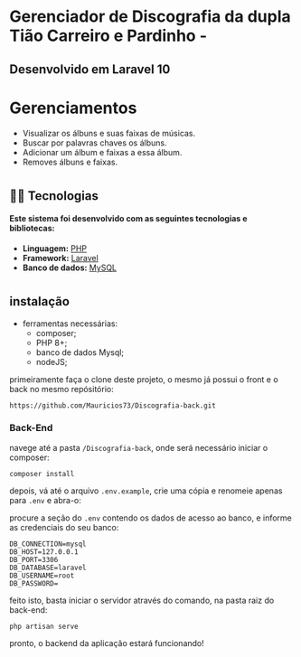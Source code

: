 # Gerenciador de Discografia da dupla Tião Carreiro e Pardinho -

## Desenvolvido em Laravel 10

# Gerenciamentos

* Visualizar os álbuns e suas faixas de músicas.
* Buscar por palavras chaves os álbuns.
* Adicionar um álbum e faixas a essa álbum.
* Removes álbuns e faixas.

#

## 👨‍💻 Tecnologias

#### Este sistema foi desenvolvido com as seguintes tecnologias e bibliotecas:

- **Linguagem:** [PHP](https://www.php.net/)
- **Framework:** [Laravel](https://laravel.com/)
- **Banco de dados:** [MySQL](https://www.mysql.com/)

#

## instalação

- ferramentas necessárias:
    - composer;
    - PHP 8+;
    - banco de dados Mysql;
    - nodeJS;

primeiramente faça o clone deste projeto, o mesmo já possui o front e o back no mesmo repósitório:
```
https://github.com/Mauricios73/Discografia-back.git
```
### <b>Back-End</b><br>
navege até a pasta ```/Discografia-back```, onde será necessário iniciar o composer:
```
composer install
```
depois, vá até o arquivo ```.env.example```, crie uma cópia e renomeie apenas para ```.env``` e abra-o:

procure a seção do ```.env``` contendo os dados de acesso ao banco, e informe as credenciais do seu banco:
```
DB_CONNECTION=mysql
DB_HOST=127.0.0.1
DB_PORT=3306
DB_DATABASE=laravel
DB_USERNAME=root
DB_PASSWORD=
```
feito isto, basta iniciar o servidor através do comando, na pasta raiz do back-end:
```
php artisan serve
```
pronto, o backend da aplicação estará funcionando!